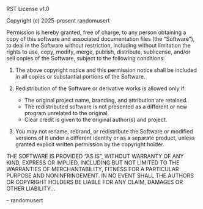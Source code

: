 RST License v1.0

Copyright (c) 2025-present randomusert

Permission is hereby granted, free of charge, to any person obtaining a copy of this software and associated documentation files (the “Software”), to deal in the Software without restriction, including without limitation the rights to use, copy, modify, merge, publish, distribute, sublicense, and/or sell copies of the Software, subject to the following conditions:

1. The above copyright notice and this permission notice shall be included in all copies or substantial portions of the Software.

2. Redistribution of the Software or derivative works is allowed only if:
   - The original project name, branding, and attribution are retained.
   - The redistributed software is not presented as a different or new program unrelated to the original.
   - Clear credit is given to the original author(s) and project.

3. You may not rename, rebrand, or redistribute the Software or modified versions of it under a different identity or as a separate product, unless granted explicit written permission by the copyright holder.

THE SOFTWARE IS PROVIDED “AS IS”, WITHOUT WARRANTY OF ANY KIND, EXPRESS OR IMPLIED, INCLUDING BUT NOT LIMITED TO THE WARRANTIES OF MERCHANTABILITY, FITNESS FOR A PARTICULAR PURPOSE AND NONINFRINGEMENT. IN NO EVENT SHALL THE AUTHORS OR COPYRIGHT HOLDERS BE LIABLE FOR ANY CLAIM, DAMAGES OR OTHER LIABILITY...

– randomusert
